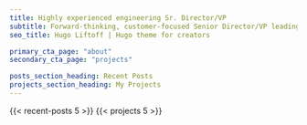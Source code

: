 ```yaml
---
title: Highly experienced engineering Sr. Director/VP
subtitle: Forward-thinking, customer-focused Senior Director/VP leading an organization of ~200 software engineers, data engineers, and quality engineers across a variety of groups including Data & Analytics, Pricing, Middleware, Product Information Management, Master Data Management, Metadata Management, and Quality Assurance for eCommerce and ERP. 
seo_title: Hugo Liftoff | Hugo theme for creators

primary_cta_page: "about"
secondary_cta_page: "projects"

posts_section_heading: Recent Posts
projects_section_heading: My Projects
---
```


{{< recent-posts 5 >}}
{{< projects 5 >}}

